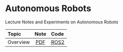 # Autonomous Robots

Lecture Notes and Experiments on Autonomous Robots

| **Topic** | **Note** | **Code** |
| :--- | :---: | :--- |
| Overview | [PDF](https://drive.google.com/file/d/1LaWyp9g2lKIGXSB5wsFIJdPkhkGgJtfK/view?usp=sharing) | [ROS2](ros2) |
